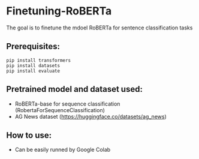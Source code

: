 # Finetuning-RoBERTa
The goal is to finetune the mdoel RoBERTa for sentence classification tasks

## Prerequisites:
```
pip install transformers
pip install datasets
pip install evaluate
```
## Pretrained model and dataset used:
* RoBERTa-base for sequence classification (RobertaForSequenceClassification)
* AG News dataset (https://huggingface.co/datasets/ag_news)

## How to use:
* Can be easily runned by Google Colab
